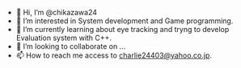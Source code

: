 - 👋 Hi, I’m @chikazawa24
- 👀 I’m interested in System development and Game programming.
- 🌱 I’m currently learning about eye tracking and tryng to develop Evaluation system with C++.
- 💞️ I’m looking to collaborate on ...
- 📫 How to reach me access to charlie24403@yahoo.co.jp.

<!---
chikazawa24/chikazawa24 is a ✨ special ✨ repository because its `README.md` (this file) appears on your GitHub profile.
You can click the Preview link to take a look at your changes.
--->
